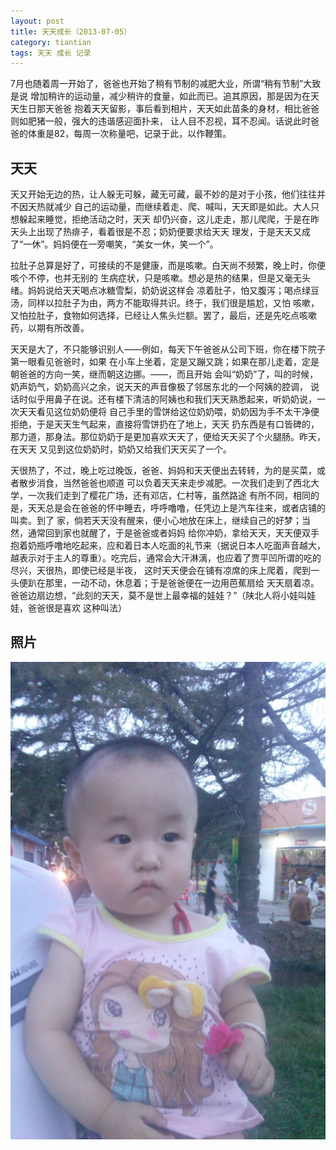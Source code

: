 ```yaml
---
layout: post
title: 天天成长（2013-07-05）
category: tiantian
tags: 天天 成长 记录
---
```


7月也随着周一开始了，爸爸也开始了稍有节制的减肥大业，所谓“稍有节制”大致是说
增加稍许的运动量，减少稍许的食量，如此而已。追其原因，那是因为在天天生日那天爸爸
抱着天天留影，事后看到相片，天天如此苗条的身材，相比爸爸则如肥猪一般，强大的违谐感迎面扑来，
让人目不忍视，耳不忍闻。话说此时爸爸的体重是82，每周一次称量吧，记录于此，以作鞭策。

## 天天

天又开始无边的热，让人躲无可躲，藏无可藏，最不妙的是对于小孩，他们往往并不因天热就减少
自己的运动量，而继续着走、爬、喊叫，天天即是如此。大人只想躲起来睡觉，拒绝活动之时，天天
却仍兴奋，这儿走走，那儿爬爬，于是在昨天头上出现了热痱子，看着很是不忍；奶奶便要求给天天
理发，于是天天又成了“一休”。妈妈便在一旁嘲笑，“美女一休，笑一个”。

拉肚子总算是好了，可接续的不是健康，而是咳嗽。白天尚不频繁，晚上时，你便咳个不停，也并无别的
生病症状，只是咳嗽。想必是热的结果，但是又毫无头绪。妈妈说给天天喝点冰糖雪梨，奶奶说这样会
凉着肚子，怕又腹泻；喝点绿豆汤，同样以拉肚子为由，两方不能取得共识。终于，我们很是尴尬，又怕
咳嗽，又怕拉肚子，食物如何选择，已经让人焦头烂额。罢了，最后，还是先吃点咳嗽药，以期有所改善。

天天是大了，不只能够识别人——例如，每天下午爸爸从公司下班，你在楼下院子第一眼看见爸爸时，如果
在小车上坐着，定是又蹦又跳；如果在那儿走着，定是朝爸爸的方向一笑，继而朝这边挪。——，而且开始
会叫“奶奶”了，叫的时候，奶声奶气，奶奶高兴之余，说天天的声音像极了邻居东北的一个阿姨的腔调，
说话时似乎用鼻子在说。还有楼下清洁的阿姨也和我们天天熟悉起来，听奶奶说，一次天天看见这位奶奶便将
自己手里的雪饼给这位奶奶喂，奶奶因为手不太干净便拒绝，于是天天生气起来，直接将雪饼扔在了地上，天天
扔东西是有口皆碑的，那力道，那身法。那位奶奶于是更加喜欢天天了，便给天天买了个火腿肠。昨天，在天天
又见到这位奶奶时，奶奶又给我们天天买了一个。

天很热了，不过，晚上吃过晚饭，爸爸、妈妈和天天便出去转转，为的是买菜，或者散步消食，当然爸爸也顺道
可以负着天天来走步减肥。一次我们走到了西北大学，一次我们走到了樱花广场，还有邓店，仁村等，虽然路途
有所不同，相同的是，天天总是会在爸爸的怀中睡去，呼呼噜噜，任凭边上是汽车往来，或者店铺的叫卖。到了
家，倘若天天没有醒来，便小心地放在床上，继续自己的好梦；当然，通常回到家也就醒了，于是爸爸或者妈妈
给你冲奶，拿给天天，天天便双手抱着奶瓶呼噜地吃起来，应和着日本人吃面的礼节来（据说日本人吃面声音越大，
越表示对于主人的尊重）。吃完后，通常会大汗淋漓，也应着了贾平凹所谓的吃的尽兴，天很热，即使已经是半夜，
这时天天便会在铺有凉席的床上爬着，爬到一头便趴在那里，一动不动，休息着；于是爸爸便在一边用芭蕉扇给
天天扇着凉。爸爸边扇边想，“此刻的天天，莫不是世上最幸福的娃娃？”（陕北人将小娃叫娃娃，爸爸很是喜欢
这种叫法）

## 照片

![tiantian](/assets/images/tiantian20130705.jpg)


